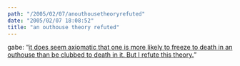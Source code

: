 ```yaml
---
path: "/2005/02/07/anouthousetheoryrefuted" 
date: "2005/02/07 18:08:52" 
title: "an outhouse theory refuted" 
---
```

<p>gabe: <q><a href="http://www.bsudailynews.com/vnews/display.v/ART/2005/02/07/4207187cf306e">it does seem axiomatic that one is more likely to freeze to death in an outhouse than be clubbed to death in it. But I refute this theory.</a></q></p>